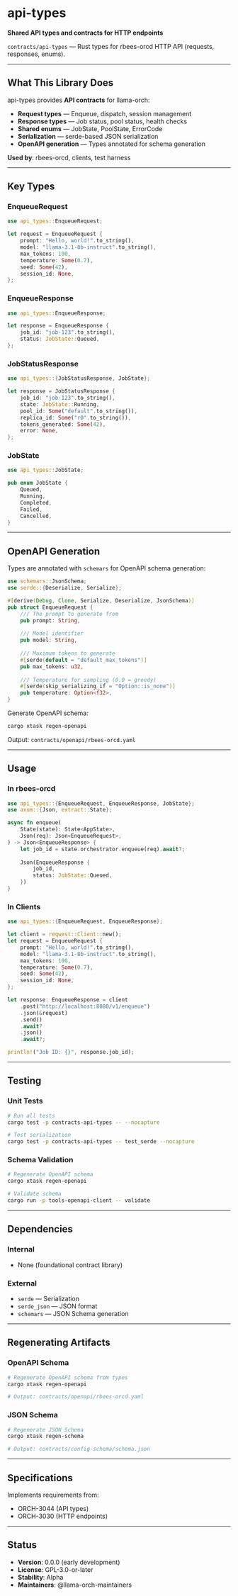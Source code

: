 # api-types

**Shared API types and contracts for HTTP endpoints**

`contracts/api-types` — Rust types for rbees-orcd HTTP API (requests, responses, enums).

---

## What This Library Does

api-types provides **API contracts** for llama-orch:

- **Request types** — Enqueue, dispatch, session management
- **Response types** — Job status, pool status, health checks
- **Shared enums** — JobState, PoolState, ErrorCode
- **Serialization** — serde-based JSON serialization
- **OpenAPI generation** — Types annotated for schema generation

**Used by**: rbees-orcd, clients, test harness

---

## Key Types

### EnqueueRequest

```rust
use api_types::EnqueueRequest;

let request = EnqueueRequest {
    prompt: "Hello, world!".to_string(),
    model: "llama-3.1-8b-instruct".to_string(),
    max_tokens: 100,
    temperature: Some(0.7),
    seed: Some(42),
    session_id: None,
};
```

### EnqueueResponse

```rust
use api_types::EnqueueResponse;

let response = EnqueueResponse {
    job_id: "job-123".to_string(),
    status: JobState::Queued,
};
```

### JobStatusResponse

```rust
use api_types::{JobStatusResponse, JobState};

let response = JobStatusResponse {
    job_id: "job-123".to_string(),
    state: JobState::Running,
    pool_id: Some("default".to_string()),
    replica_id: Some("r0".to_string()),
    tokens_generated: Some(42),
    error: None,
};
```

### JobState

```rust
use api_types::JobState;

pub enum JobState {
    Queued,
    Running,
    Completed,
    Failed,
    Cancelled,
}
```

---

## OpenAPI Generation

Types are annotated with `schemars` for OpenAPI schema generation:

```rust
use schemars::JsonSchema;
use serde::{Deserialize, Serialize};

#[derive(Debug, Clone, Serialize, Deserialize, JsonSchema)]
pub struct EnqueueRequest {
    /// The prompt to generate from
    pub prompt: String,
    
    /// Model identifier
    pub model: String,
    
    /// Maximum tokens to generate
    #[serde(default = "default_max_tokens")]
    pub max_tokens: u32,
    
    /// Temperature for sampling (0.0 = greedy)
    #[serde(skip_serializing_if = "Option::is_none")]
    pub temperature: Option<f32>,
}
```

Generate OpenAPI schema:

```bash
cargo xtask regen-openapi
```

Output: `contracts/openapi/rbees-orcd.yaml`

---

## Usage

### In rbees-orcd

```rust
use api_types::{EnqueueRequest, EnqueueResponse, JobState};
use axum::{Json, extract::State};

async fn enqueue(
    State(state): State<AppState>,
    Json(req): Json<EnqueueRequest>,
) -> Json<EnqueueResponse> {
    let job_id = state.orchestrator.enqueue(req).await?;
    
    Json(EnqueueResponse {
        job_id,
        status: JobState::Queued,
    })
}
```

### In Clients

```rust
use api_types::{EnqueueRequest, EnqueueResponse};

let client = reqwest::Client::new();
let request = EnqueueRequest {
    prompt: "Hello, world!".to_string(),
    model: "llama-3.1-8b-instruct".to_string(),
    max_tokens: 100,
    temperature: Some(0.7),
    seed: Some(42),
    session_id: None,
};

let response: EnqueueResponse = client
    .post("http://localhost:8080/v1/enqueue")
    .json(&request)
    .send()
    .await?
    .json()
    .await?;

println!("Job ID: {}", response.job_id);
```

---

## Testing

### Unit Tests

```bash
# Run all tests
cargo test -p contracts-api-types -- --nocapture

# Test serialization
cargo test -p contracts-api-types -- test_serde --nocapture
```

### Schema Validation

```bash
# Regenerate OpenAPI schema
cargo xtask regen-openapi

# Validate schema
cargo run -p tools-openapi-client -- validate
```

---

## Dependencies

### Internal

- None (foundational contract library)

### External

- `serde` — Serialization
- `serde_json` — JSON format
- `schemars` — JSON Schema generation

---

## Regenerating Artifacts

### OpenAPI Schema

```bash
# Regenerate OpenAPI schema from types
cargo xtask regen-openapi

# Output: contracts/openapi/rbees-orcd.yaml
```

### JSON Schema

```bash
# Regenerate JSON Schema
cargo xtask regen-schema

# Output: contracts/config-schema/schema.json
```

---

## Specifications

Implements requirements from:
- ORCH-3044 (API types)
- ORCH-3030 (HTTP endpoints)

---

## Status

- **Version**: 0.0.0 (early development)
- **License**: GPL-3.0-or-later
- **Stability**: Alpha
- **Maintainers**: @llama-orch-maintainers
